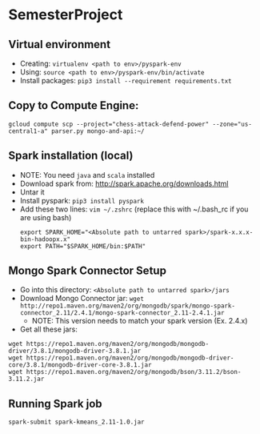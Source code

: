 # SemesterProject

## Virtual environment
* Creating: `virtualenv <path to env>/pyspark-env`
* Using: `source <path to env>/pyspark-env/bin/activate`
* Install packages: `pip3 install --requirement requirements.txt`

## Copy to Compute Engine:
```
gcloud compute scp --project="chess-attack-defend-power" --zone="us-central1-a" parser.py mongo-and-api:~/
```

## Spark installation (local)
* NOTE: You need `java` and `scala` installed
* Download spark from: http://spark.apache.org/downloads.html
* Untar it
* Install pyspark: `pip3 install pyspark`
* Add these two lines: `vim ~/.zshrc` (replace this with ~/.bash_rc if you are using bash)
	```
	export SPARK_HOME="<Absolute path to untarred spark>/spark-x.x.x-bin-hadoopx.x"
	export PATH="$SPARK_HOME/bin:$PATH"
	```

## Mongo Spark Connector Setup
* Go into this directory: `<Absolute path to untarred spark>/jars`
* Download Mongo Connector jar: `wget http://repo1.maven.org/maven2/org/mongodb/spark/mongo-spark-connector_2.11/2.4.1/mongo-spark-connector_2.11-2.4.1.jar`
	* NOTE: This version needs to match your spark version (Ex. 2.4.x)
* Get all these jars:
```
wget https://repo1.maven.org/maven2/org/mongodb/mongodb-driver/3.8.1/mongodb-driver-3.8.1.jar
wget https://repo1.maven.org/maven2/org/mongodb/mongodb-driver-core/3.8.1/mongodb-driver-core-3.8.1.jar
wget https://repo1.maven.org/maven2/org/mongodb/bson/3.11.2/bson-3.11.2.jar
```


## Running Spark job
```
spark-submit spark-kmeans_2.11-1.0.jar
```

<!-- Scala chess: https://github.com/ornicar/scalachess -->